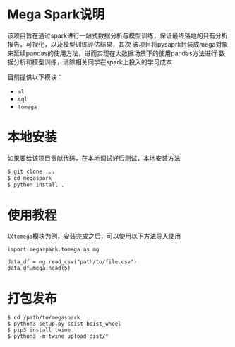 # Mega Spark说明
该项目旨在通过spark进行一站式数据分析与模型训练，保证最终落地的只有分析报告，可视化，以及模型训练评估结果，其次
该项目将pysaprk封装成mega对象来延续pandas的使用方法，进而实现在大数据场景下的使用pandas方法进行
数据分析和模型训练，消除相关同学在spark上投入的学习成本

目前提供以下模块：
* `ml`
* `sql`
* `tomega` 
  
  
# 本地安装
如果要给该项目贡献代码，在本地调试好后测试，本地安装方法

```python
$ git clone ...
$ cd megaspark
$ python install .
```

# 使用教程
以`tomega`模块为例，安装完成之后，可以使用以下方法导入使用

```
import megaspark.tomega as mg

data_df = mg.read_csv("path/to/file.csv")
data_df.mega.head(5)
```

# 打包发布

```
$ cd /path/to/megaspark
$ python3 setup.py sdist bdist_wheel
$ pip3 install twine
$ python3 -m twine upload dist/*
```